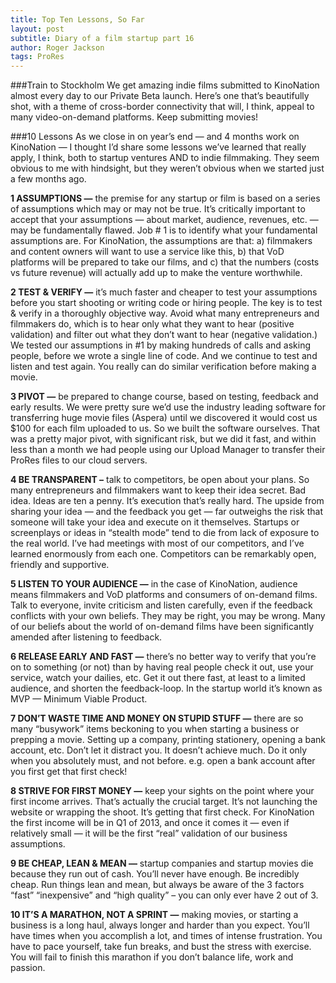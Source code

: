 ```yaml
---
title: Top Ten Lessons, So Far
layout: post
subtitle: Diary of a film startup part 16
author: Roger Jackson
tags: ProRes
---
```

###Train to Stockholm
We get amazing indie films submitted to KinoNation almost every day to our Private Beta launch. Here’s one that’s beautifully shot, with a theme of cross-border connectivity that will, I think, appeal to many video-on-demand platforms. Keep submitting movies!

###10 Lessons
As we close in on year’s end — and 4 months work on KinoNation — I thought I’d share some lessons we’ve learned that really apply, I think, both to startup ventures AND to indie filmmaking. They seem obvious to me with hindsight, but they weren’t obvious when we started just a few months ago.

<b>1 ASSUMPTIONS —</b> the premise for any startup or film is based on a series of assumptions which may or may not be true. It’s critically important to accept that your assumptions — about market, audience, revenues, etc. — may be fundamentally flawed. Job # 1 is to identify what your fundamental assumptions are. For KinoNation, the assumptions are that: a) filmmakers and content owners will want to use a service like this, b) that VoD platforms will be prepared to take our films, and c) that the numbers (costs vs future revenue) will actually add up to make the venture worthwhile.

<b>2 TEST & VERIFY —</b> it’s much faster and cheaper to test your assumptions before you start shooting or writing code or hiring people. The key is to test & verify in a thoroughly objective way. Avoid what many entrepreneurs and filmmakers do, which is to hear only what they want to hear (positive validation) and filter out what they don’t want to hear (negative validation.) We tested our assumptions in #1 by making hundreds of calls and asking people, before we wrote a single line of code. And we continue to test and listen and test again. You really can do similar verification before making a movie.

<b>3 PIVOT —</b> be prepared to change course, based on testing, feedback and early results. We were pretty sure we’d use the industry leading software for transferring huge movie files (Aspera) until we discovered it would cost us $100 for each film uploaded to us. So we built the software ourselves. That was a pretty major pivot, with significant risk, but we did it fast, and within less than a month we had people using our Upload Manager to transfer their ProRes files to our cloud servers.

<b>4 BE TRANSPARENT –</b> talk to competitors, be open about your plans. So many entrepreneurs and filmmakers want to keep their idea secret. Bad idea. Ideas are ten a penny. It’s execution that’s really hard. The upside from sharing your idea — and the feedback you get — far outweighs the risk that someone will take your idea and execute on it themselves. Startups or screenplays or ideas in “stealth mode” tend to die from lack of exposure to the real world. I’ve had meetings with most of our competitors, and I’ve learned enormously from each one. Competitors can be remarkably open, friendly and supportive.

<b>5 LISTEN TO YOUR AUDIENCE —</b> in the case of KinoNation, audience means filmmakers and VoD platforms and consumers of on-demand films. Talk to everyone, invite criticism and listen carefully, even if the feedback conflicts with your own beliefs. They may be right, you may be wrong. Many of our beliefs about the world of on-demand films have been significantly amended after listening to feedback.

<b>6 RELEASE EARLY AND FAST —</b> there’s no better way to verify that you’re on to something (or not) than by having real people check it out, use your service, watch your dailies, etc. Get it out there fast, at least to a limited audience, and shorten the feedback-loop. In the startup world it’s known as MVP — Minimum Viable Product.

<b>7 DON’T WASTE TIME AND MONEY ON STUPID STUFF —</b> there are so many “busywork” items beckoning to you when starting a business or prepping a movie. Setting up a company, printing stationery, opening a bank account, etc. Don’t let it distract you. It doesn’t achieve much. Do it only when you absolutely must, and not before. e.g. open a bank account after you first get that first check!

<b>8 STRIVE FOR FIRST MONEY —</b> keep your sights on the point where your first income arrives. That’s actually the crucial target. It’s not launching the website or wrapping the shoot. It’s getting that first check. For KinoNation the first income will be in Q1 of 2013, and once it comes it — even if relatively small — it will be the first “real” validation of our business assumptions.

<b>9 BE CHEAP, LEAN & MEAN —</b> startup companies and startup movies die because they run out of cash. You’ll never have enough. Be incredibly cheap. Run things lean and mean, but always be aware of the 3 factors “fast” “inexpensive” and “high quality”  – you can only ever have 2 out of 3.

<b>10 IT’S A MARATHON, NOT A SPRINT —</b> making movies, or starting a business is a long haul, always longer and harder than you expect. You’ll have times when you accomplish a lot, and times of intense frustration. You have to pace yourself, take fun breaks, and bust the stress with exercise. You will fail to finish this marathon if you don’t balance life, work and passion.
